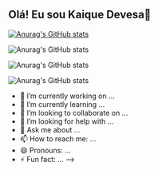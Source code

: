 ## Olá! Eu sou Kaique Devesa👋
[![Anurag's GitHub stats](https://github-readme-stats.vercel.app/api?username=kaiquedevesa1)](https://github.com/kaiquedevesa1/github-readme-stats)

![Anurag's GitHub stats](https://github-readme-stats.vercel.app/api?username=kaiquedevesa1&hide=contribs,prs)

![Anurag's GitHub stats](https://github-readme-stats.vercel.app/api?username=kaiquedevesa1&show=reviews,discussions_started,discussions_answered,prs_merged,prs_merged_percentage)


![Anurag's GitHub stats](https://github-readme-stats.vercel.app/api?username=anuraghazra&show_icons=true)

- 🔭 I’m currently working on ...
- 🌱 I’m currently learning ...
- 👯 I’m looking to collaborate on ...
- 🤔 I’m looking for help with ...
- 💬 Ask me about ...
- 📫 How to reach me: ...
- 😄 Pronouns: ...
- ⚡ Fun fact: ...
-->
